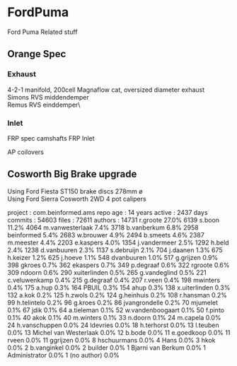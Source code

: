 # FordPuma
Ford Puma Related stuff

## Orange Spec

### Exhaust 
4-2-1 manifold, 200cell Magnaflow cat, oversized diameter exhaust\
Simons RVS middendemper\
Remus RVS einddemper\

### Inlet
FRP spec camshafts
FRP Inlet

AP coilovers

## Cosworth Big Brake upgrade
Using Ford Fiesta ST150 brake discs 278mm ø\
Using Ford Sierra Cosworth 2WD 4 pot calipers

 project  : com.beinformed.ams
 repo age : 14 years
 active   : 2437 days
 commits  : 54603
 files    : 72611
 authors  : 
 14731	r.groote               27.0%
  6139	s.boon                 11.2%
  4064	m.vanwesterlaak        7.4%
  3718	b.vanberkum            6.8%
  2958	beinformed             5.4%
  2683	w.brouwer              4.9%
  2494	b.smeets               4.6%
  2387	m.meester              4.4%
  2203	e.kaspers              4.0%
  1354	j.vandermeer           2.5%
  1292	h.beld                 2.4%
  1238	d.vanbuuren            2.3%
  1137	s.debruijn             2.1%
   704	j.daanen               1.3%
   675	h.keizer               1.2%
   625	j.hoeve                1.1%
   548	dvanbuuren             1.0%
   517	g.grijzen              0.9%
   398	gkroes                 0.7%
   362	ekaspers               0.7%
   349	p.degraaf              0.6%
   322	rgroote                0.6%
   309	ndoorn                 0.6%
   290	xuiterlinden           0.5%
   265	g.vandeglind           0.5%
   221	c.veluwenkamp          0.4%
   215	g.degraaf              0.4%
   207	r.veen                 0.4%
   198	mwinters               0.4%
   175	a.hup                  0.3%
   164	PBUIL                  0.3%
   154	ahup                   0.3%
   138	x.uiterlinden          0.3%
   132	a.kok                  0.2%
   125	h.zwols                0.2%
   124	g.heinhuis             0.2%
   108	r.hansman              0.2%
    99	h.telintelo            0.2%
    96	g.kroes                0.2%
    86	jvangrondelle          0.2%
    70	mjumelet               0.1%
    67	jdik                   0.1%
    64	a.tieleman             0.1%
    52	w.vandenboogaart       0.1%
    50	f.pinto                0.1%
    40	akok                   0.1%
    40	m.winters              0.1%
    33	n.doorn                0.1%
    24	m.capela               0.0%
    24	h.vanschuppen          0.0%
    24	ldevries               0.0%
    18	h.terhorst             0.0%
    13	l.teuben               0.0%
    13	Michel van Westerlaak  0.0%
    12	b.bode                 0.0%
    11	e.goedkoop             0.0%
    11	rveen                  0.0%
    11	ggrijzen               0.0%
     8	hschuurmans            0.0%
     4	Hans                   0.0%
     3	hkok                   0.0%
     2	b.vanginkel            0.0%
     2	builder                0.0%
     1	Bjarni van Berkum      0.0%
     1	Administrator          0.0%
     1	(no author)            0.0%
